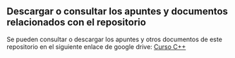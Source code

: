 ## Descargar o consultar los apuntes y documentos relacionados con el repositorio

Se pueden consultar o descargar los apuntes y otros documentos de este repositorio en el siguiente enlace de google drive: [Curso C++](https://drive.google.com/drive/folders/12gVphucx0IHJW1PhVHJETHpFaNV9dBFF?usp=sharing)

